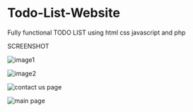 # Todo-List-Website
Fully functional TODO LIST using html css javascript and php

SCREENSHOT

![image1](https://user-images.githubusercontent.com/78398190/151489696-84e109a3-c7dc-4966-a533-c5682de37d11.png)

![image2](https://user-images.githubusercontent.com/78398190/151489704-99138359-71ad-42eb-bbc2-3c33116d7d6e.png)

![contact us page](https://user-images.githubusercontent.com/78398190/151489720-3cd69768-0675-4116-b54d-7edadf3253be.png)

![main page](https://user-images.githubusercontent.com/78398190/151489732-5c419d17-71a7-4545-a85e-ba1c57923dee.png)
